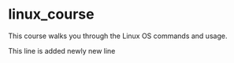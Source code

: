 # linux_course
This course walks you through the Linux OS commands and usage.

This line is added newly
new line
